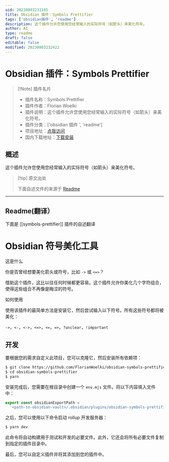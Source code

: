 ```yaml
---
uid: 20230803231105
title: Obsidian 插件：Symbols Prettifier
tags: ['obsidian插件', 'readme']
description: 这个插件允许您使用您经常输入的实际符号（如箭头）来美化符号。
author: AI
type: readme
draft: false
editable: false
modified: 20230803232422
---
```


# Obsidian 插件：Symbols Prettifier

> [!Note] 插件名片
> - 插件名称：Symbols Prettifier
> - 插件作者：Florian Woelki
> - 插件说明：这个插件允许您使用您经常输入的实际符号（如箭头）来美化符号。
> - 插件分类：['obsidian 插件 ', 'readme']
> - 项目地址：[点我访问](https://github.com/FlorianWoelki/obsidian-symbols-prettifier)
> - 国内下载地址：[下载安装](https://pkmer.cn/products/plugin/pluginMarket/?symbols-prettifier)

## 概述

这个插件允许您使用您经常输入的实际符号（如箭头）来美化符号。

> [!tip] 原文出处
>
>下面自述文件的来源于 [Readme](https://ghproxy.net/https://raw.githubusercontent.com/FlorianWoelki/obsidian-symbols-prettifier/master/README.md)
>

---

## Readme(翻译）

下面是 [[symbols-prettifier]] 插件的自述翻译

# Obsidian 符号美化工具

这是什么

你是否曾经想要美化箭头或符号，比如 `->` 或 `<=>`？

借助这个插件，这比以往任何时候都更容易。这个插件允许你美化几个字符组合，使得这些组合不再像是晦涩的符号。

如何使用

使用该插件的最简单方法是安装它，然后尝试输入以下符号。所有这些符号都将被美化：

`->`，`<-`，`<->`，`<=>`，`<=`，`=>`，`?unclear`，`!important`

## 开发

要根据您的需求自定义此项目，您可以克隆它，然后安装所有依赖项：

```sh
$ git clone https://github.com/FlorianWoelki/obsidian-symbols-prettifier
$ cd obsidian-symbols-prettifier
$ yarn
```

安装完成后，您需要在根目录中创建一个 `env.mjs` 文件。将以下内容填入文件中：

```js
export const obsidianExportPath =
  '<path-to-obsidian-vault>/.obsidian/plugins/obsidian-symbols-prettifier';
```

之后，您可以使用以下命令启动 rollup 开发服务器：

```sh
$ yarn dev
```

此命令将自动构建用于测试和开发的必要文件。此外，它还会将所有必要文件复制到指定的插件目录中。

最后，您可以自定义插件并将其添加到您的插件中。
